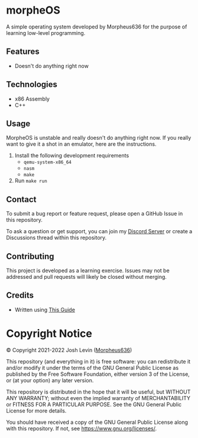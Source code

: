 # morpheOS
A simple operating system developed by Morpheus636 for the purpose of
learning low-level programming.

## Features
- Doesn't do anything right now

## Technologies
- x86 Assembly
- C++

## Usage
MorpheOS is unstable and really doesn't do anything right now. If you really want
to give it a shot in an emulator, here are the instructions.
1. Install the following development requirements
    - `qemu-system-x86_64`
    - `nasm`
    - `make`
2. Run `make run`

## Contact
To submit a bug report or feature request, please open a GitHub Issue in this repository. 

To ask a question or get support, you can join my [Discord Server](https://discord.morpheus636.com) or create a Discussions thread within this repository.

## Contributing
This project is developed as a learning exercise. Issues may not be addressed and pull requests will likely be closed without merging.

## Credits
- Written using [This Guide](https://www.cs.bham.ac.uk/~exr/lectures/opsys/10_11/lectures/os-dev.pdf)

# Copyright Notice
© Copyright 2021-2022 Josh Levin ([Morpheus636](https://github.com/morpheus636))

This repository (and everything in it) is free software: you can redistribute it and/or modify
it under the terms of the GNU General Public License as published by
the Free Software Foundation, either version 3 of the License, or
(at your option) any later version.

This repository is distributed in the hope that it will be useful,
but WITHOUT ANY WARRANTY; without even the implied warranty of
MERCHANTABILITY or FITNESS FOR A PARTICULAR PURPOSE.  See the
GNU General Public License for more details.

You should have received a copy of the GNU General Public License
along with this repository.  If not, see <https://www.gnu.org/licenses/>.
